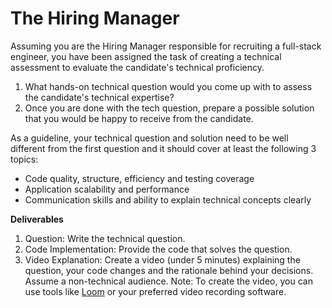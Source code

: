 # **The Hiring Manager**

Assuming you are the Hiring Manager responsible for recruiting a full-stack engineer, you have been assigned the task of creating a technical assessment to evaluate the candidate's technical proficiency.

1. What hands-on technical question would you come up with to assess the candidate's technical expertise?
2. Once you are done with the tech question, prepare a possible solution that you would be happy to receive from the candidate.

As a guideline, your technical question and solution need to be well different from the first question and it should cover at least the following 3 topics:

- Code quality, structure, efficiency and testing coverage
- Application scalability and performance
- Communication skills and ability to explain technical concepts clearly

**Deliverables**

1. Question: Write the technical question.
2. Code Implementation: Provide the code that solves the question.
3. Video Explanation: Create a video (under 5 minutes) explaining the question, your code changes and the rationale behind your decisions. Assume a non-technical audience. Note: To create the video, you can use tools like [Loom](https://www.loom.com) or your preferred video recording software.

